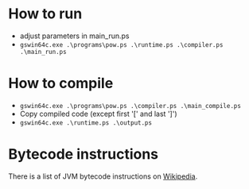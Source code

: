 # How to run

* adjust parameters in main_run.ps
* `gswin64c.exe .\programs\pow.ps .\runtime.ps .\compiler.ps .\main_run.ps`

# How to compile

* `gswin64c.exe .\programs\pow.ps .\compiler.ps .\main_compile.ps`
* Copy compiled code (except first '[' and last ']')
* `gswin64c.exe .\runtime.ps .\output.ps`

# Bytecode instructions

There is a list of JVM bytecode instructions on [Wikipedia](https://en.wikipedia.org/wiki/Java_bytecode_instruction_listings).